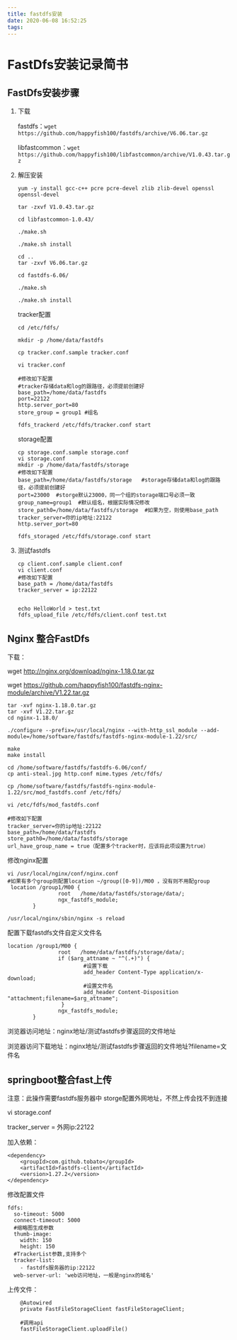 ```yaml
---
title: fastdfs安装
date: 2020-06-08 16:52:25
tags:
---
```


# FastDfs安装记录简书

## FastDfs安装步骤

1. 下载

   fastdfs：`wget https://github.com/happyfish100/fastdfs/archive/V6.06.tar.gz`

   libfastcommon：`wget https://github.com/happyfish100/libfastcommon/archive/V1.0.43.tar.gz`

2. 解压安装

   `yum -y install gcc-c++ pcre pcre-devel zlib zlib-devel openssl openssl-devel`

   ```
   tar -zxvf V1.0.43.tar.gz
   
   cd libfastcommon-1.0.43/
   
   ./make.sh
   
   ./make.sh install
   ```

   ```
   cd ..
   tar -zxvf V6.06.tar.gz
   
   cd fastdfs-6.06/
   
   ./make.sh
   
   ./make.sh install
   ```

   tracker配置

   ```
   cd /etc/fdfs/
   
   mkdir -p /home/data/fastdfs
   
   cp tracker.conf.sample tracker.conf
   
   vi tracker.conf
   
   #修改如下配置
   #tracker存储data和log的跟路径，必须提前创建好
   base_path=/home/data/fastdfs
   port=22122
   http.server_port=80
   store_group = group1 #组名
   
   fdfs_trackerd /etc/fdfs/tracker.conf start
   ```

   storage配置

   ```
   cp storage.conf.sample storage.conf
   vi storage.conf
   mkdir -p /home/data/fastdfs/storage
   #修改如下配置
   base_path=/home/data/fastdfs/storage   #storage存储data和log的跟路径，必须提前创建好
   port=23000  #storge默认23000，同一个组的storage端口号必须一致
   group_name=group1  #默认组名，根据实际情况修改
   store_path0=/home/data/fastdfs/storage  #如果为空，则使用base_path
   tracker_server=你的ip地址:22122
   http.server_port=80
   
   fdfs_storaged /etc/fdfs/storage.conf start
   ```

3. 测试fastdfs

   ```
   cp client.conf.sample client.conf
   vi client.conf
   #修改如下配置
   base_path = /home/data/fastdfs
   tracker_server = ip:22122
   
   
   echo HelloWorld > test.txt
   fdfs_upload_file /etc/fdfs/client.conf test.txt
   ```

## Nginx 整合FastDfs

下载：

wget http://nginx.org/download/nginx-1.18.0.tar.gz

wget https://github.com/happyfish100/fastdfs-nginx-module/archive/V1.22.tar.gz

```
tar -xvf nginx-1.18.0.tar.gz
tar -xvf V1.22.tar.gz
cd nginx-1.18.0/

./configure --prefix=/usr/local/nginx --with-http_ssl_module --add-module=/home/software/fastdfs/fastdfs-nginx-module-1.22/src/

make
make install

cd /home/software/fastdfs/fastdfs-6.06/conf/
cp anti-steal.jpg http.conf mime.types /etc/fdfs/

cp /home/software/fastdfs/fastdfs-nginx-module-1.22/src/mod_fastdfs.conf /etc/fdfs/

vi /etc/fdfs/mod_fastdfs.conf

#修改如下配置
tracker_server=你的ip地址:22122
base_path=/home/data/fastdfs
store_path0=/home/data/fastdfs/storage
url_have_group_name = true（配置多个tracker时，应该将此项设置为true）

```

修改nginx配置

```
vi /usr/local/nginx/conf/nginx.conf
#如果有多个group则配置location ~/group([0-9])/M00 ，没有则不用配group
 location /group1/M00 {
                root   /home/data/fastdfs/storage/data/;
                ngx_fastdfs_module;
        }

/usr/local/nginx/sbin/nginx -s reload
```

配置下载fastdfs文件自定义文件名

```
location /group1/M00 {
                root   /home/data/fastdfs/storage/data/;
                if ($arg_attname ~ "^(.+)") {
                        #设置下载
                        add_header Content-Type application/x-download;
                        #设置文件名
                        add_header Content-Disposition "attachment;filename=$arg_attname";
                 }
                ngx_fastdfs_module;
        }
```

浏览器访问地址：nginx地址/测试fastdfs步骤返回的文件地址

浏览器访问下载地址：nginx地址/测试fastdfs步骤返回的文件地址?filename=文件名



## springboot整合fast上传

注意：此操作需要fastdfs服务器中 storge配置外网地址，不然上传会找不到连接

vi storage.conf

tracker_server = 外网ip:22122



加入依赖：

```
<dependency>
    <groupId>com.github.tobato</groupId>
    <artifactId>fastdfs-client</artifactId>
    <version>1.27.2</version>
</dependency>
```

修改配置文件

```
fdfs:
  so-timeout: 5000
  connect-timeout: 5000
  #缩略图生成参数
  thumb-image:
    width: 150
    height: 150
  #TrackerList参数,支持多个
  tracker-list:
    - fastdfs服务器的ip:22122
  web-server-url: 'web访问地址，一般是nginx的域名'
```

上传文件：

```
    @Autowired
    private FastFileStorageClient fastFileStorageClient;
    
    #调用api
    fastFileStorageClient.uploadFile()
```

